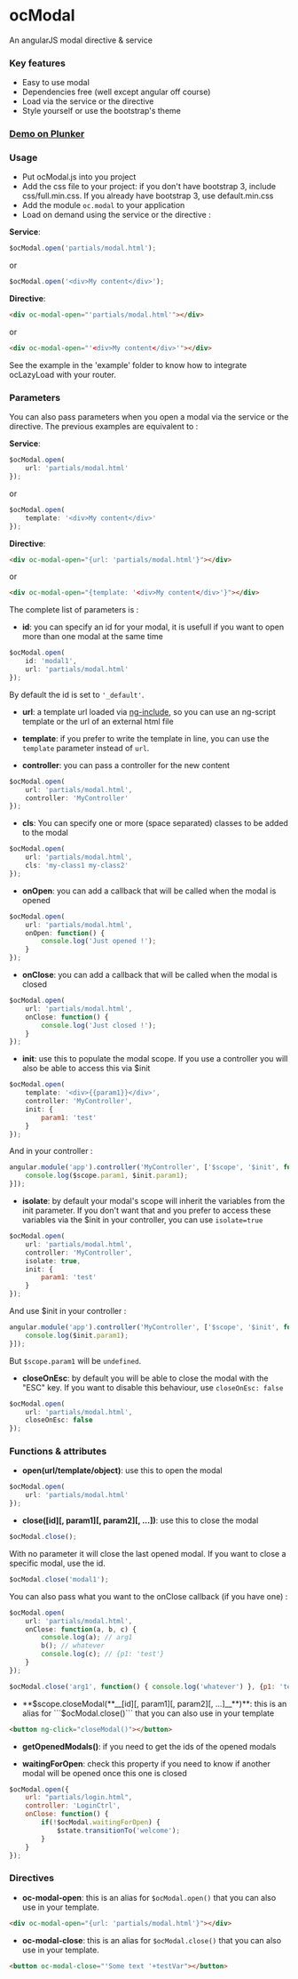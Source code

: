 ocModal
=======

An angularJS modal directive &amp; service

### Key features
- Easy to use modal
- Dependencies free (well except angular off course)
- Load via the service or the directive
- Style yourself or use the bootstrap's theme

### [Demo on Plunker](http://embed.plnkr.co/8QBKgw779g6jT6lmhXS5/)

### Usage
- Put ocModal.js into you project
- Add the css file to your project: if you don't have bootstrap 3, include css/full.min.css. If you already have bootstrap 3, use default.min.css
- Add the module ```oc.modal``` to your application
- Load on demand using the service or the directive :

**Service**:
```javascript
$ocModal.open('partials/modal.html');
```
or
```javascript
$ocModal.open('<div>My content</div>');
```

**Directive**:
```html
<div oc-modal-open="'partials/modal.html'"></div>
```
or
```html
<div oc-modal-open="'<div>My content</div>'"></div>
```

See the example in the 'example' folder to know how to integrate ocLazyLoad with your router.

### Parameters
You can also pass parameters when you open a modal via the service or the directive. The previous examples are equivalent to :

**Service**:
```javascript
$ocModal.open(
	url: 'partials/modal.html'
});
```
or
```javascript
$ocModal.open(
	template: '<div>My content</div>'
});
```

**Directive**:
```html
<div oc-modal-open="{url: 'partials/modal.html'}"></div>
```
or
```html
<div oc-modal-open="{template: '<div>My content</div>'}"></div>
```

The complete list of parameters is :
- **id**: you can specify an id for your modal, it is usefull if you want to open more than one modal at the same time
```javascript
$ocModal.open(
	id: 'modal1',
	url: 'partials/modal.html'
});
```
By default the id is set to ```'_default'```.

- **url**: a template url loaded via [ng-include](http://docs.angularjs.org/api/ng.directive:ngInclude), so you can use an ng-script template or the url of an external html file

- **template**: if you prefer to write the template in line, you can use the ```template``` parameter instead of ```url```.

- **controller**: you can pass a controller for the new content
```javascript
$ocModal.open(
	url: 'partials/modal.html',
	controller: 'MyController'
});
```

- **cls**: You can specify one or more (space separated) classes to be added to the modal
```javascript
$ocModal.open(
	url: 'partials/modal.html',
	cls: 'my-class1 my-class2'
});
```

- **onOpen**: you can add a callback that will be called when the modal is opened
```javascript
$ocModal.open(
	url: 'partials/modal.html',
	onOpen: function() {
		console.log('Just opened !');
	}
});
```

- **onClose**: you can add a callback that will be called when the modal is closed
```javascript
$ocModal.open(
	url: 'partials/modal.html',
	onClose: function() {
		console.log('Just closed !');
	}
});
```

- **init**: use this to populate the modal scope. If you use a controller you will also be able to access this via $init
```javascript
$ocModal.open(
	template: '<div>{{param1}}</div>',
	controller: 'MyController',
	init: {
		param1: 'test'
	}
});
```

And in your controller :
```javascript
angular.module('app').controller('MyController', ['$scope', '$init', function($scope, $init) {
	console.log($scope.param1, $init.param1);
}]);
```

- **isolate**: by default your modal's scope will inherit the variables from the init parameter. If you don't want that and you prefer to access these variables via the $init in your controller, you can use ```isolate=true```
```javascript
$ocModal.open(
	url: 'partials/modal.html',
	controller: 'MyController',
	isolate: true,
	init: {
		param1: 'test'
	}
});
```

And use $init in your controller :
```javascript
angular.module('app').controller('MyController', ['$scope', '$init', function($scope, $init) {
	console.log($init.param1);
}]);
```

But ```$scope.param1``` will be ```undefined```.

- **closeOnEsc**: by default you will be able to close the modal with the "ESC" key. If you want to disable this behaviour, use ```closeOnEsc: false```
```javascript
$ocModal.open(
	url: 'partials/modal.html',
	closeOnEsc: false
});
```

### Functions & attributes
- **open(**__url/template/object__**)**: use this to open the modal
```javascript
$ocModal.open(
	url: 'partials/modal.html'
});
```

- **close(**__[id][, param1][, param2][, ...]__**)**: use this to close the modal
```javascript
$ocModal.close();
```

With no parameter it will close the last opened modal. If you want to close a specific modal, use the id.
```javascript
$ocModal.close('modal1');
```

You can also pass what you want to the onClose callback (if you have one) :
```javascript
$ocModal.open(
	url: 'partials/modal.html',
	onClose: function(a, b, c) {
		console.log(a); // arg1
		b(); // whatever
		console.log(c); // {p1: 'test'}
	}
});

$ocModal.close('arg1', function() { console.log('whatever') }, {p1: 'test'});
```

- **$scope.closeModal(**__[id][, param1][, param2][, ...]__**)**: this is an alias for ```$ocModal.close()``` that you can also use in your template
```html
<button ng-click="closeModal()"></button>
```

- **getOpenedModals()**: if you need to get the ids of the opened modals

- **waitingForOpen**: check this property if you need to know if another modal will be opened once this one is closed
```javascript
$ocModal.open({
	url: "partials/login.html",
	controller: 'LoginCtrl',
	onClose: function() {
		if(!$ocModal.waitingForOpen) {
			$state.transitionTo('welcome');
		}
	}
});
```

### Directives
- **oc-modal-open**: this is an alias for ```$ocModal.open()``` that you can also use in your template.
```html
<div oc-modal-open="{url: 'partials/modal.html'}"></div>
```

- **oc-modal-close**: this is an alias for ```$ocModal.close()``` that you can also use in your template.
```html
<button oc-modal-close="'Some text '+testVar"></button>
```